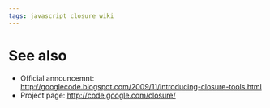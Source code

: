 ```yaml
---
tags: javascript closure wiki
---
```


# See also

-   Official announcemnt: <http://googlecode.blogspot.com/2009/11/introducing-closure-tools.html>
-   Project page: <http://code.google.com/closure/>
